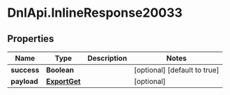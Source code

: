 # DnlApi.InlineResponse20033

## Properties
Name | Type | Description | Notes
------------ | ------------- | ------------- | -------------
**success** | **Boolean** |  | [optional] [default to true]
**payload** | [**ExportGet**](ExportGet.md) |  | [optional] 


